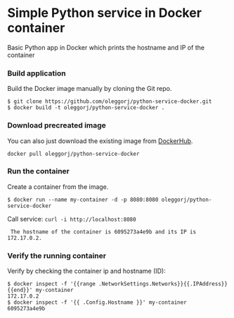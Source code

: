 # Simple Python service in Docker container

Basic Python app in Docker which prints the hostname and IP of the container

### Build application
Build the Docker image manually by cloning the Git repo.
```
$ git clone https://github.com/oleggorj/python-service-docker.git
$ docker build -t oleggorj/python-service-docker .
```

### Download precreated image
You can also just download the existing image from [DockerHub](https://hub.docker.com/r/oleggorj/python-service-docker/).
```
docker pull oleggorj/python-service-docker
```

### Run the container
Create a container from the image.
```
$ docker run --name my-container -d -p 8080:8080 oleggorj/python-service-docker
```

Call service: `curl -i http://localhost:8080`

```
 The hostname of the container is 6095273a4e9b and its IP is 172.17.0.2.
```

### Verify the running container

Verify by checking the container ip and hostname (ID):

```
$ docker inspect -f '{{range .NetworkSettings.Networks}}{{.IPAddress}}{{end}}' my-container
172.17.0.2
$ docker inspect -f '{{ .Config.Hostname }}' my-container
6095273a4e9b
```
